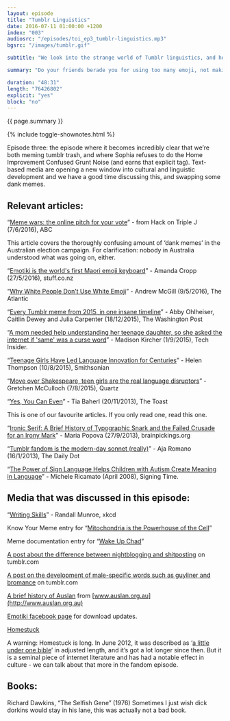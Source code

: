 ```yaml
---
layout: episode
title: "Tumblr Linguistics"
date: 2016-07-11 01:00:00 +1200
index: "003"
audiosrc: "/episodes/toi_ep3_tumblr-linguistics.mp3"
bgsrc: "/images/tumblr.gif"

subtitle: "We look into the strange world of Tumblr linguistics, and how young girls are shaping the next era of language."

summary: "Do your friends berade you for using too many emoji, not making correct sentences, and using memes as replies too often? We look into the strange world of Tumblr linguistics, and how young girls are shaping the next era of language."

duration: "48:31"
length: "76426802"
explicit: "yes"
block: "no" 
---
```

<section class="summary" markdown="1">

{{ page.summary }}

</section>

{% include toggle-shownotes.html %}

<section id="shownotes" class="hidden" markdown="1">
Episode three: the episode where it becomes incredibly clear that we’re both meming tumblr trash, and where Sophia refuses to do the Home Improvement Confused Grunt Noise (and earns that explicit tag). Text-based media are opening a new window into cultural and linguistic development and we have a good time discussing this, and swapping some dank memes.

## Relevant articles:
“[Meme wars: the online pitch for your vote](http://www.abc.net.au/triplej/programs/hack/how-the-parties-are-using-memes-to-get-your-vote-this-election/7487426)” - from Hack on Triple J (7/6/2016), ABC

This article covers the thoroughly confusing amount of ‘dank memes’ in the Australian election campaign. For clarification: nobody in Australia understood what was going on, either.

“[Emotiki is the world's first Maori emoji keyboard](http://www.stuff.co.nz/business/80450522/Emotiki-is-the-worlds-first-Maori-emoji-keyboard)” - Amanda Cropp (27/5/2016), stuff.co.nz

“[Why White People Don’t Use White Emoji](http://www.theatlantic.com/politics/archive/2016/05/white-people-dont-use-white-emoji/481695/)” - Andrew McGill (9/5/2016), The Atlantic

“[Every Tumblr meme from 2015, in one insane timeline](https://www.washingtonpost.com/news/the-intersect/wp/2015/12/18/an-insane-timeline-of-2015-in-tumblr-memes/)” - Abby Ohlheiser, Caitlin Dewey and Julia Carpenter (18/12/2015), The Washington Post

“[A mom needed help understanding her teenage daughter, so she asked the internet if 'same' was a curse word](http://www.techinsider.io/mom-asks-internet-if-same-is-a-curse-word-2015-9)” - Madison Kircher (1/9/2015), Tech Insider.

“[Teenage Girls Have Led Language Innovation for Centuries](http://www.smithsonianmag.com/smart-news/teenage-girls-have-been-revolutionizing-language-16th-century-180956216/?no-ist)” - Helen Thompson (10/8/2015), Smithsonian

“[Move over Shakespeare, teen girls are the real language disruptors](http://qz.com/474671/move-over-shakespeare-teen-girls-are-the-real-language-disruptors/)” - Gretchen McCulloch (7/8/2015), Quartz

“[Yes, You Can Even](http://the-toast.net/2013/11/20/yes-you-can-even/)” - Tia Baherl (20/11/2013), The Toast

This is one of our favourite articles. If you only read one, read this one.

“[Ironic Serif: A Brief History of Typographic Snark and the Failed Crusade for an Irony Mark](https://www.brainpickings.org/2013/09/27/shady-characters-irony/)” - Maria Popova (27/9/2013), brainpickings.org

“[Tumblr fandom is the modern-day sonnet (really)](http://www.dailydot.com/culture/tumblr-fandom-is-modern-day-sonnet-really/)” - Aja Romano (16/1/2013), The Daily Dot

“[The Power of Sign Language Helps Children with Autism Create Meaning in Language](http://www.signingtime.com/resources/articles/autism-language/)” - Michele Ricamato (April 2008), Signing Time.


## Media that was discussed in this episode:
“[Writing Skills](https://xkcd.com/1414/)” - Randall Munroe, xkcd

Know Your Meme entry for “[Mitochondria is the Powerhouse of the Cell](http://knowyourmeme.com/memes/mitochondria-is-the-powerhouse-of-the-cell)”

Meme documentation entry for “[Wake Up Chad](http://memedocumentation.tumblr.com/post/122441578690/explained-chad-wake-up-chad-listen-theyre)”

[A post about the difference between nightblogging and shitposting](http://upthawolfs.tumblr.com/post/126272673204/sjwpanderer-adhdsmokescreen-ok-but-why-dont) on tumblr.com

[A post on the development of male-specific words such as guyliner and bromance](http://doctorscienceknowsfandom.tumblr.com/post/114066778460/on-men-in-fandom) on tumblr.com

[A brief history of Auslan](http://www.auslan.org.au/about/history/) from [www.auslan.org.au](http://www.auslan.org.au)

[Emotiki facebook page](https://www.facebook.com/emotiki/) for download updates.

[Homestuck](http://www.mspaintadventures.com/)

A warning: Homestuck is long. In June 2012, it was described as ‘[a little under one bible](https://web.archive.org/web/20160315221440/http://www.mspaforums.com/showthread.php?48889-Measuring-Homestuck-%28Data%21-Charts%21-Graphs%21%29)’ in adjusted length, and it’s got a lot longer since then. But it is a seminal piece of internet literature and has had a notable effect in culture - we can talk about that more in the fandom episode.


## Books:
Richard Dawkins, “The Selfish Gene” (1976)
Sometimes I just wish dick dorkins would stay in his lane, this was actually not a bad book.


</section>
